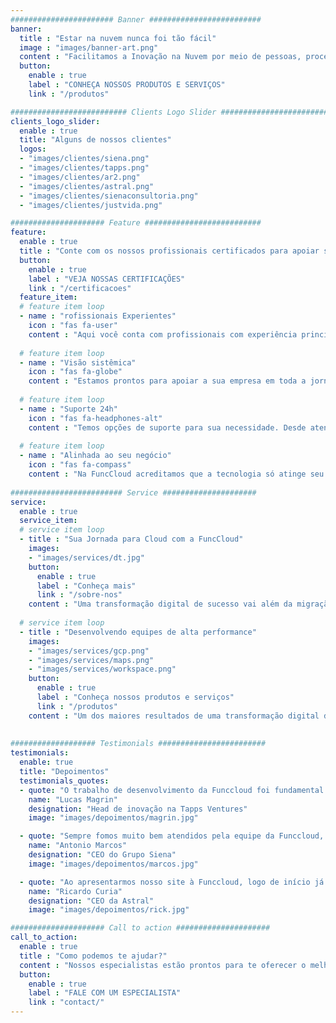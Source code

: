 ```yaml
---
####################### Banner #########################
banner:
  title : "Estar na nuvem nunca foi tão fácil"
  image : "images/banner-art.png"
  content : "Facilitamos a Inovação na Nuvem por meio de pessoas, processos e tecnologia. <br> A Transformação digital da sua empresa começa agora!"
  button:
    enable : true
    label : "CONHEÇA NOSSOS PRODUTOS E SERVIÇOS"
    link : "/produtos"

########################## Clients Logo Slider #########################
clients_logo_slider:
  enable : true
  title: "Alguns de nossos clientes"
  logos:
  - "images/clientes/siena.png"
  - "images/clientes/tapps.png"
  - "images/clientes/ar2.png"
  - "images/clientes/astral.png"
  - "images/clientes/sienaconsultoria.png"
  - "images/clientes/justvida.png"

##################### Feature ##########################
feature:
  enable : true
  title : "Conte com os nossos profissionais certificados para apoiar sua jornada na Nuvem."
  button:
    enable : true
    label : "VEJA NOSSAS CERTIFICAÇÕES"
    link : "/certificacoes"
  feature_item:
  # feature item loop
  - name : "rofissionais Experientes"
    icon : "fas fa-user"
    content : "Aqui você conta com profissionais com experiência principais nuvens do mercado."
    
  # feature item loop
  - name : "Visão sistêmica"
    icon : "fas fa-globe"
    content : "Estamos prontos para apoiar a sua empresa em toda a jornada de tecnologia."
    
  # feature item loop
  - name : "Suporte 24h"
    icon : "fas fa-headphones-alt"
    content : "Temos opções de suporte para sua necessidade. Desde atendimentos em horário comercial até atendimento 24h."
    
  # feature item loop
  - name : "Alinhada ao seu negócio"
    icon : "fas fa-compass"
    content : "Na FuncCloud acreditamos que a tecnologia só atinge seu valor máximo se estiver alinhada ao negócio."   
      
######################### Service #####################
service:
  enable : true
  service_item:
  # service item loop
  - title : "Sua Jornada para Cloud com a FuncCloud"
    images:
    - "images/services/dt.jpg"
    button:
      enable : true
      label : "Conheça mais"
      link : "/sobre-nos"
    content : "Uma transformação digital de sucesso vai além da migração de serviços para a nuvem. Ela tem que permitir que uma empresa crie vantagens competitivas ao acelerar seu processo de inovação, reduzir custos e aumentar a eficiência operacional. <br> Aqui na FuncCloud há mais de 5 anos transformamos nossos clientes usando uma combinação de serviços de consultoria com soluções avançadas de TI, adequadas a cada cliente. <br> Faça como nossos clientes que confiaram a sua jornada de transformação à FuncCloud."
      
  # service item loop
  - title : "Desenvolvendo equipes de alta performance"
    images:
    - "images/services/gcp.png"
    - "images/services/maps.png"
    - "images/services/workspace.png"
    button:
      enable : true
      label : "Conheça nossos produtos e serviços"
      link : "/produtos"
    content : "Um dos maiores resultados de uma transformação digital de sucesso é o aumento da performance de toda a organização. Por isto, nossos serviços engajam toda a empresa, do TI à área comercial, cobrindo desde uma migração para o Google Workspace, até a implementação de soluções de Geolocalização e/ou de Machine Learning e Inteligência Artificial."
       
       
################### Testimonials ########################
testimonials:
  enable: true
  title: "Depoimentos"
  testimonials_quotes:
  - quote: "O trabalho de desenvolvimento da Funccloud foi fundamental para conquistarmos um grande cliente. Sempre atenciosos com nossas dúvidas, a equipe foi ágil na execução e comprometidos com nosso sucesso. Estamos muito satisfeitos com o trabalho."
    name: "Lucas Magrin"
    designation: "Head de inovação na Tapps Ventures"
    image: "images/depoimentos/magrin.jpg"

  - quote: "Sempre fomos muito bem atendidos pela equipe da Funccloud, pois estão sempre prontos a nos atender e tirar nossas dúvidas, dando soluções para os problemas, auxiliando nossos colaboradores! O atendimento é perfeito!"
    name: "Antonio Marcos"
    designation: "CEO do Grupo Siena"
    image: "images/depoimentos/marcos.jpg"

  - quote: "Ao apresentarmos nosso site à Funccloud, logo de início já detectaram diversos pontos de melhoria, e ao final, sentimos o resultado imediato como, maiores visualizações. Com isso, alavancamos nossas vendas, através de nosso e-comerce que é uma ferramenta muito importante para o faturamento de nossa empresa."
    name: "Ricardo Curia"
    designation: "CEO da Astral"
    image: "images/depoimentos/rick.jpg"

##################### Call to action #####################
call_to_action:
  enable : true
  title : "Como podemos te ajudar?"
  content : "Nossos especialistas estão prontos para te oferecer o melhor para o seu negócio."
  button:
    enable : true
    label : "FALE COM UM ESPECIALISTA"
    link : "contact/"
---
```

